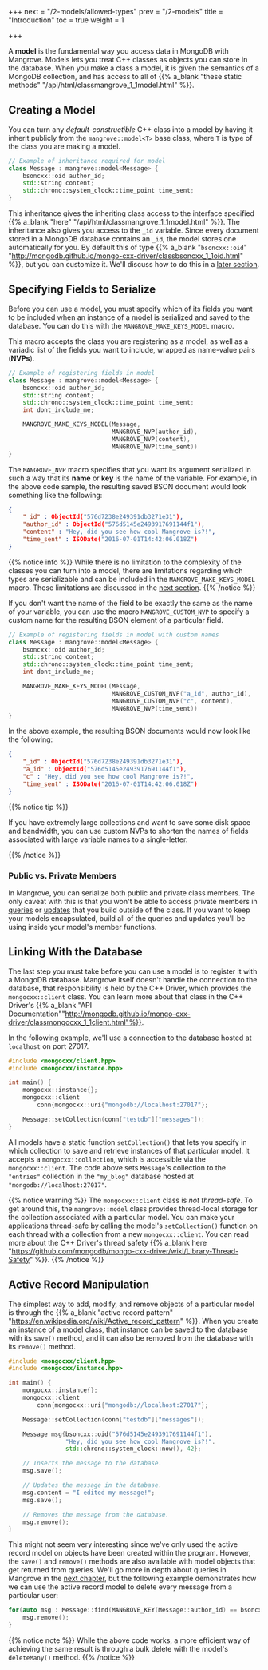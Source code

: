 +++
next = "/2-models/allowed-types"
prev = "/2-models"
title = "Introduction"
toc = true
weight = 1

+++

A **model** is the fundamental way you access data in MongoDB with Mangrove. Models lets you treat C++ classes as objects you can store in the database. When you make a class a model, it is given the semantics of a MongoDB collection, and has access to all of {{% a_blank "these static methods" "/api/html/classmangrove_1_1model.html" %}}.

## Creating a Model

You can turn any *default-constructible* C++ class into a model by having it inherit publicly from the `mangrove::model<T>` base class, where `T` is type of the class you are making a model.

```cpp
// Example of inheritance required for model
class Message : mangrove::model<Message> {
    bsoncxx::oid author_id;
    std::string content;
    std::chrono::system_clock::time_point time_sent;
}
```

This inheritance gives the inheriting class access to the interface specified {{% a_blank "here" "/api/html/classmangrove_1_1model.html" %}}. The inheritance also gives you access to the `_id` variable. Since every document stored in a MongoDB database contains an `_id`, the model stores one automatically for you. By default this of type {{% a_blank "`bsoncxx::oid`" "http://mongodb.github.io/mongo-cxx-driver/classbsoncxx_1_1oid.html" %}}, but you can customize it. We'll discuss how to do this in a [later section](/2-models/custom_id).

## Specifying Fields to Serialize

Before you can use a model, you must specify which of its fields you want to be included when an instance of a model is serialized and saved to the database. You can do this with the `MANGROVE_MAKE_KEYS_MODEL` macro.

This macro accepts the class you are registering as a model, as well as a variadic list of the fields you want to include, wrapped as name-value pairs (**NVPs**).

```cpp
// Example of registering fields in model
class Message : mangrove::model<Message> {
    bsoncxx::oid author_id;
    std::string content;
    std::chrono::system_clock::time_point time_sent;
    int dont_include_me;

    MANGROVE_MAKE_KEYS_MODEL(Message,
                             MANGROVE_NVP(author_id),
                             MANGROVE_NVP(content),
                             MANGROVE_NVP(time_sent))
}
```

The `MANGROVE_NVP` macro specifies that you want its argument serialized in such a way that its **name** or **key** is the name of the variable. For example, in the above code sample, the resulting saved BSON document would look something like the following:

```json
{
    "_id" : ObjectId("576d7238e249391db3271e31"),
    "author_id" : ObjectId("576d5145e2493917691144f1"),
    "content" : "Hey, did you see how cool Mangrove is?!",
    "time_sent" : ISODate("2016-07-01T14:42:06.018Z")
}
```

{{% notice info %}}
While there is no limitation to the complexity of the classes you can turn into a model, there are limitations regarding which types are serializable and can be included in the `MANGROVE_MAKE_KEYS_MODEL` macro. These limitations are discussed in the [next section](/2-models/allowed-types). 
{{% /notice %}}

If you don't want the name of the field to be exactly the same as the name of your variable, you can use the macro `MANGROVE_CUSTOM_NVP` to specify a custom name for the resulting BSON element of a particular field.

```cpp
// Example of registering fields in model with custom names
class Message : mangrove::model<Message> {
    bsoncxx::oid author_id;
    std::string content;
    std::chrono::system_clock::time_point time_sent;
    int dont_include_me;

    MANGROVE_MAKE_KEYS_MODEL(Message,
                             MANGROVE_CUSTOM_NVP("a_id", author_id),
                             MANGROVE_CUSTOM_NVP("c", content),
                             MANGROVE_NVP(time_sent))
}
```

In the above example, the resulting BSON documents would now look like the following:

```json
{
    "_id" : ObjectId("576d7238e249391db3271e31"),
    "a_id" : ObjectId("576d5145e2493917691144f1"),
    "c" : "Hey, did you see how cool Mangrove is?!",
    "time_sent" : ISODate("2016-07-01T14:42:06.018Z")
}
```

{{% notice tip %}}

If you have extremely large collections and want to save some disk space and bandwidth, you can use custom NVPs to shorten the names of fields associated with large variable names to a single-letter.

{{% /notice %}}

### Public vs. Private Members

In Mangrove, you can serialize both public and private class members. The only caveat with this is that you won't be able to access private members in [queries](/3-queries) or [updates](/4-updates) that you build outside of the class. If you want to keep your models encapsulated, build all of the queries and updates you'll be using inside your model's member functions.

## Linking With the Database

The last step you must take before you can use a model is to register it with a MongoDB database. Mangrove itself doesn't handle the connection to the database, that responsibility is held by the C++ Driver, which provides the `mongocxx::client` class. You can learn more about that class in the C++ Driver's {{% a_blank "API Documentation""http://mongodb.github.io/mongo-cxx-driver/classmongocxx_1_1client.html"%}}. 

In the following example, we'll use a connection to the database hosted at `localhost` on port 27017.

```cpp
#include <mongocxx/client.hpp>
#include <mongocxx/instance.hpp>

int main() {
    mongocxx::instance{};
    mongocxx::client 
        conn{mongocxx::uri{"mongodb://localhost:27017"};

    Message::setCollection(conn["testdb"]["messages"]);
}
```

All models have a static function `setCollection()` that lets you specify in which collection to save and retrieve instances of that particular model. It accepts a `mongocxx::collection`, which is accessible via the `mongocxx::client`. The code above sets `Message`'s collection to the `"entries"` collection in the `"my_blog"` database hosted at `"mongodb://localhost:27017"`.

{{% notice warning %}}
The `mongocxx::client` class is *not thread-safe*. To get around this, the `mangrove::model` class provides thread-local storage for the collection associated with a particular model. You can make your applications thread-safe by calling the model's `setCollection()` function on each thread with a collection from a new `mongocxx::client`. You can read more about the C++ Driver's thread safety {{% a_blank here "https://github.com/mongodb/mongo-cxx-driver/wiki/Library-Thread-Safety" %}}.
{{% /notice %}}

## Active Record Manipulation

The simplest way to add, modify, and remove objects of a particular model is through the {{% a_blank "active record pattern" "https://en.wikipedia.org/wiki/Active_record_pattern" %}}. When you create an instance of a model class, that instance can be saved to the database with its `save()` method, and it can also be removed from the database with its `remove()` method.

```cpp
#include <mongocxx/client.hpp>
#include <mongocxx/instance.hpp>

int main() {
    mongocxx::instance{};
    mongocxx::client 
        conn{mongocxx::uri{"mongodb://localhost:27017"};

    Message::setCollection(conn["testdb"]["messages"]);

    Message msg{bsoncxx::oid("576d5145e2493917691144f1"),
                "Hey, did you see how cool Mangrove is?!".
                std::chrono::system_clock::now(), 42};

    // Inserts the message to the database.
    msg.save();

    // Updates the message in the database.
    msg.content = "I edited my message!";
    msg.save();

    // Removes the message from the database.
    msg.remove();
}
```

This might not seem very interesting since we've only used the active record model on objects have been created within the program. However, the `save()` and `remove()` methods are also available with model objects that get returned from queries. We'll go more in depth about queries in Mangrove in the [next chapter](/3-queries), but the following example demonstrates how we can use the active record model to delete every message from a particular user:

```cpp
for(auto msg : Message::find(MANGROVE_KEY(Message::author_id) == bsoncxx::oid("576d5145e2493917691144f1"))) {
    msg.remove();
}
```
{{% notice note %}}
While the above code works, a more efficient way of achieving the same result is through a bulk delete with the model's `deleteMany()` method.
{{% /notice %}}
